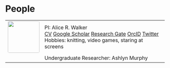 # People

<table>
<tr>
  <td width="16%">
  <center>
  <image src="/images/arw_profile_pic.jpg" position="center" style="border-radius: 4px; width: 100px">
  </center>
  </td>
  <td>
  PI: Alice R. Walker <br>
  <a href="/pdf/alicerwalker_cv_2020.pdf">CV</a> 
  <a href="https://scholar.google.com/citations?user=2tmkmrkAAAAJ&hl=en">Google Scholar</a>
  <a href="https://www.researchgate.net/profile/Alice-Walker-12">Research Gate</a>
  <a href="https://orcid.org/0000-0002-8617-3425">OrcID</a>
  <a href="https://twitter.com/apika">Twitter</a>
  <br>
  Hobbies: knitting, video games, staring at screens
  </td>
</tr>
<tr>
  <td width="16%">
  <center>
  </center>
  </td>
  <td>
  Undergraduate Researcher: Ashlyn Murphy <br>
  </td>
</tr>
</table>
